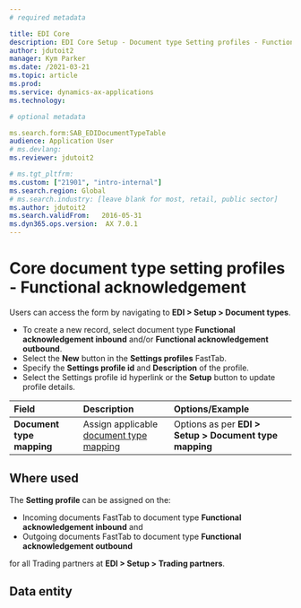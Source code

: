 ```yaml
---
# required metadata

title: EDI Core
description: EDI Core Setup - Document type Setting profiles - Functional acknowledgement
author: jdutoit2
manager: Kym Parker
ms.date: /2021-03-21
ms.topic: article
ms.prod: 
ms.service: dynamics-ax-applications
ms.technology: 

# optional metadata

ms.search.form:SAB_EDIDocumentTypeTable  
audience: Application User
# ms.devlang: 
ms.reviewer: jdutoit2

# ms.tgt_pltfrm: 
ms.custom: ["21901", "intro-internal"]
ms.search.region: Global
# ms.search.industry: [leave blank for most, retail, public sector]
ms.author: jdutoit2
ms.search.validFrom:   2016-05-31
ms.dyn365.ops.version:  AX 7.0.1
---
```


# Core document type setting profiles - Functional acknowledgement

Users can access the form by navigating to **EDI > Setup > Document types**.

- To create a new record, select document type **Functional acknowledgement inbound** and/or **Functional acknowledgement outbound**.
- Select the **New** button in the **Settings profiles** FastTab.
- Specify the **Settings profile id** and **Description** of the profile.
- Select the Settings profile id hyperlink or the **Setup** button to update profile details.

**Field**           |	**Description**	                          | **Options/Example**
:-------            |:-------                                   |:----------
**Document type mapping** |	Assign applicable [document type mapping](../Document-type-mapping.md) | Options as per **EDI > Setup > Document type mapping**

## Where used
The **Setting profile** can be assigned on the:
- Incoming documents FastTab to document type **Functional acknowledgement inbound** and 
- Outgoing documents FastTab to document type **Functional acknowledgement outbound**  

for all Trading partners at **EDI > Setup > Trading partners**.

## Data entity

